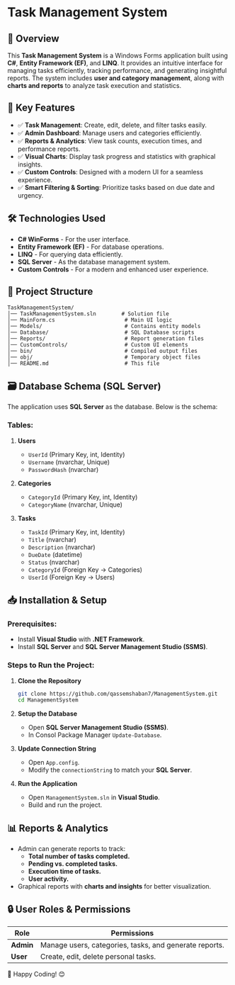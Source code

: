 # Task Management System

## 🚀 Overview
This **Task Management System** is a Windows Forms application built using **C#**, **Entity Framework (EF)**, and **LINQ**. It provides an intuitive interface for managing tasks efficiently, tracking performance, and generating insightful reports. The system includes **user and category management**, along with **charts and reports** to analyze task execution and statistics.

## 🎯 Key Features
- ✅ **Task Management**: Create, edit, delete, and filter tasks easily.
- ✅ **Admin Dashboard**: Manage users and categories efficiently.
- ✅ **Reports & Analytics**: View task counts, execution times, and performance reports.
- ✅ **Visual Charts**: Display task progress and statistics with graphical insights.
- ✅ **Custom Controls**: Designed with a modern UI for a seamless experience.
- ✅ **Smart Filtering & Sorting**: Prioritize tasks based on due date and urgency.

## 🛠️ Technologies Used
- **C# WinForms** - For the user interface.
- **Entity Framework (EF)** - For database operations.
- **LINQ** - For querying data efficiently.
- **SQL Server** - As the database management system.
- **Custom Controls** - For a modern and enhanced user experience.

## 📂 Project Structure
```
TaskManagementSystem/
│── TaskManagementSystem.sln        # Solution file
│── MainForm.cs                      # Main UI logic
│── Models/                          # Contains entity models
│── Database/                        # SQL Database scripts
│── Reports/                         # Report generation files
│── CustomControls/                  # Custom UI elements
│── bin/                             # Compiled output files
│── obj/                             # Temporary object files
│── README.md                        # This file
```

## 🗃️ Database Schema (SQL Server)
The application uses **SQL Server** as the database. Below is the schema:

### Tables:
1. **Users**
   - `UserId` (Primary Key, int, Identity)
   - `Username` (nvarchar, Unique)
   - `PasswordHash` (nvarchar)

2. **Categories**
   - `CategoryId` (Primary Key, int, Identity)
   - `CategoryName` (nvarchar, Unique)

3. **Tasks**
   - `TaskId` (Primary Key, int, Identity)
   - `Title` (nvarchar)
   - `Description` (nvarchar)
   - `DueDate` (datetime)
   - `Status` (nvarchar)
   - `CategoryId` (Foreign Key → Categories)
   - `UserId` (Foreign Key → Users)

## 📥 Installation & Setup
### Prerequisites:
- Install **Visual Studio** with **.NET Framework**.
- Install **SQL Server** and **SQL Server Management Studio (SSMS)**.

### Steps to Run the Project:
1. **Clone the Repository**
   ```sh
   git clone https://github.com/qassemshaban7/ManagementSystem.git
   cd ManagementSystem
   ```

2. **Setup the Database**
   - Open **SQL Server Management Studio (SSMS)**.
   - In Consol Package Manager `Update-Database`.
   
3. **Update Connection String**
   - Open `App.config`.
   - Modify the `connectionString` to match your **SQL Server**.

4. **Run the Application**
   - Open `ManagementSystem.sln` in **Visual Studio**.
   - Build and run the project.

## 📊 Reports & Analytics
- Admin can generate reports to track:
  - **Total number of tasks completed.**
  - **Pending vs. completed tasks.**
  - **Execution time of tasks.**
  - **User activity.**
- Graphical reports with **charts and insights** for better visualization.

## 🔒 User Roles & Permissions
| Role      | Permissions |
|-----------|------------|
| **Admin** | Manage users, categories, tasks, and generate reports. |
| **User**  | Create, edit, delete personal tasks. |

🚀 Happy Coding! 😊

